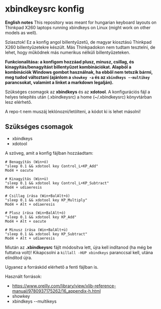 # xbindkeysrc konfig

**English notes** This repository was meant for hungarian keyboard layouts on Thinkpad X260 laptops running xbindkeys on Linux (might work on other models as well).

Sziasztok! Ez a konfig angol billentyűzetű, de magyar kiosztású Thinkpad X260 billentyűzetekre készült. Más Thinkpadokon nem tudtam tesztelni, de lehet, hogy működnek más numerikus nélküli billentyűzeteken.

**Funkcionalitása: a konfigom hozzáad plusz, minusz, csillag, és kinagyítás/benagyítást billentyűzet kombinációkat. Alapból a kombinációk Windows gombot használnak, ha ebből nem tetszik bármi, meg tudod változtani (ajánlom a `showkey -a` és az `xbindkeys --multikey` parancsokat, valamint a linket a markdown legalján).**

Szükséges csomagok az **xbindkeys** és az **xdotool**.
A konfigurációs fájl a helyes telepítés után (.xbindkeysrc) a home (~/.xbindkeysrc) könyvtárban lesz elérhető.

A repo-t nem muszáj leklónozni/letölteni, a kódot ki is lehet másolni!

## Szükséges csomagok
+ xbindkeys
+ xdotool

A szöveg, amit a konfig fájlban hozzáadtam:

```
# Benagyítás (Win+ó)
"sleep 0.1 && xdotool key Control_L+KP_Add"
Mod4 + oacute

# Kinagyítás (Win+ü)
"sleep 0.1 && xdotool key Control_L+KP_Subtract"
Mod4 + udiaeresis

# Csillag írása (Win+BalAlt+ö)
"sleep 0.1 && xdotool key KP_Multiply"
Mod4 + Alt + odiaeresis

# Plusz írása (Win+BalAlt+ó)
"sleep 0.1 && xdotool key KP_Add"
Mod4 + Alt + oacute

# Minusz írása (Win+BalAlt+ü)
"sleep 0.1 && xdotool key KP_Subtract"
Mod4 + Alt + udiaeresis
```

Miután az **.xbindkeysrc** fájlt módosítva lett, újra kell indítanod (ha még be futtatva volt)!
Kikapcsolni a `killall -HUP xbindkeys` paranccsal kell, utána elindítod újra.

Ugyanez a forráskód elérhető a fenti fájlban is.

Használt források:
+ https://www.oreilly.com/library/view/xlib-reference-manual/9780937175262/16_appendix-h.html
+ showkey
+ xbindkeys --multikeys
